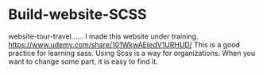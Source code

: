 # Build-website-SCSS
website-tour-travel...... 
I made this website under training.
https://www.udemy.com/share/101WkwAEIedV1URHUD/
This is a good practice for learning sass.
Using Scss is a way for organizations. When you want to change some part, it is easy to find it. 
